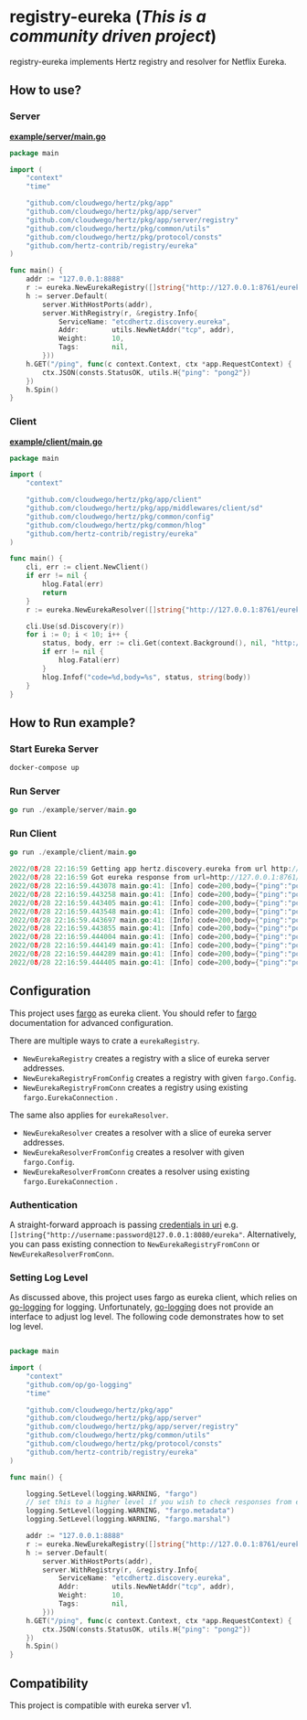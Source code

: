 # registry-eureka (*This is a community driven project*)

registry-eureka implements Hertz registry and resolver for Netflix Eureka. 

## How to use?

### Server

**[example/server/main.go](examples/server/main.go)**

```go
package main

import (
	"context"
	"time"

	"github.com/cloudwego/hertz/pkg/app"
	"github.com/cloudwego/hertz/pkg/app/server"
	"github.com/cloudwego/hertz/pkg/app/server/registry"
	"github.com/cloudwego/hertz/pkg/common/utils"
	"github.com/cloudwego/hertz/pkg/protocol/consts"
	"github.com/hertz-contrib/registry/eureka"
)

func main() {
	addr := "127.0.0.1:8888"
	r := eureka.NewEurekaRegistry([]string{"http://127.0.0.1:8761/eureka"}, 40*time.Second)
	h := server.Default(
		server.WithHostPorts(addr),
		server.WithRegistry(r, &registry.Info{
			ServiceName: "etcdhertz.discovery.eureka",
			Addr:        utils.NewNetAddr("tcp", addr),
			Weight:      10,
			Tags:        nil,
		}))
	h.GET("/ping", func(c context.Context, ctx *app.RequestContext) {
		ctx.JSON(consts.StatusOK, utils.H{"ping": "pong2"})
	})
	h.Spin()
}

```

### Client

**[example/client/main.go](example/client/main.go)**

```go
package main

import (
	"context"

	"github.com/cloudwego/hertz/pkg/app/client"
	"github.com/cloudwego/hertz/pkg/app/middlewares/client/sd"
	"github.com/cloudwego/hertz/pkg/common/config"
	"github.com/cloudwego/hertz/pkg/common/hlog"
	"github.com/hertz-contrib/registry/eureka"
)

func main() {
	cli, err := client.NewClient()
	if err != nil {
		hlog.Fatal(err)
		return
	}
	r := eureka.NewEurekaResolver([]string{"http://127.0.0.1:8761/eureka"})

	cli.Use(sd.Discovery(r))
	for i := 0; i < 10; i++ {
		status, body, err := cli.Get(context.Background(), nil, "http://hertz.discovery.eureka/ping", config.WithSD(true))
		if err != nil {
			hlog.Fatal(err)
		}
		hlog.Infof("code=%d,body=%s", status, string(body))
	}
}

```

## How to Run example?

### Start Eureka Server

```bash
docker-compose up
```

### Run Server

```go
go run ./example/server/main.go
```

### Run Client

```go
go run ./example/client/main.go
```

```go
2022/08/28 22:16:59 Getting app hertz.discovery.eureka from url http://127.0.0.1:8761/eureka/apps/etcdhertz.discovery.eureka
2022/08/28 22:16:59 Got eureka response from url=http://127.0.0.1:8761/eureka/apps/etcdhertz.discovery.eureka
2022/08/28 22:16:59.443078 main.go:41: [Info] code=200,body={"ping":"pong2"}
2022/08/28 22:16:59.443258 main.go:41: [Info] code=200,body={"ping":"pong2"}
2022/08/28 22:16:59.443405 main.go:41: [Info] code=200,body={"ping":"pong2"}
2022/08/28 22:16:59.443548 main.go:41: [Info] code=200,body={"ping":"pong2"}
2022/08/28 22:16:59.443697 main.go:41: [Info] code=200,body={"ping":"pong2"}
2022/08/28 22:16:59.443855 main.go:41: [Info] code=200,body={"ping":"pong2"}
2022/08/28 22:16:59.444004 main.go:41: [Info] code=200,body={"ping":"pong2"}
2022/08/28 22:16:59.444149 main.go:41: [Info] code=200,body={"ping":"pong2"}
2022/08/28 22:16:59.444289 main.go:41: [Info] code=200,body={"ping":"pong2"}
2022/08/28 22:16:59.444405 main.go:41: [Info] code=200,body={"ping":"pong2"}


```

## Configuration

This project uses [fargo](https://github.com/hudl/fargo) as eureka client. You should refer to
[fargo](https://github.com/hudl/fargo) documentation for advanced configuration. 


There are multiple ways to crate a `eurekaRegistry`. 
- `NewEurekaRegistry`  creates a registry with a slice of eureka server addresses.
- `NewEurekaRegistryFromConfig` creates a registry with given `fargo.Config`.
- `NewEurekaRegistryFromConn` creates a registry using existing `fargo.EurekaConnection` .

The same also applies for `eurekaResolver`.
- `NewEurekaResolver`  creates a resolver with a slice of eureka server addresses.
- `NewEurekaResolverFromConfig`  creates a resolver with given `fargo.Config`.
- `NewEurekaResolverFromConn` creates a resolver using existing `fargo.EurekaConnection` .

### Authentication
A straight-forward approach is passing [credentials in uri](https://developer.mozilla.org/en-US/docs/Web/HTTP/Authentication#access_using_credentials_in_the_url) e.g. `[]string{"http://username:password@127.0.0.1:8080/eureka"`.
Alternatively, you can pass existing connection to `NewEurekaRegistryFromConn` or `NewEurekaResolverFromConn`.

### Setting Log Level

As discussed above, this project uses fargo as eureka client, which relies on [go-logging](github.com/op/go-logging) for logging.
Unfortunately, [go-logging](github.com/op/go-logging) does not provide an interface to adjust log level. The following code demonstrates how to set log level.
```go

package main

import (
	"context"
	"github.com/op/go-logging"
	"time"

	"github.com/cloudwego/hertz/pkg/app"
	"github.com/cloudwego/hertz/pkg/app/server"
	"github.com/cloudwego/hertz/pkg/app/server/registry"
	"github.com/cloudwego/hertz/pkg/common/utils"
	"github.com/cloudwego/hertz/pkg/protocol/consts"
	"github.com/hertz-contrib/registry/eureka"
)

func main() {

	logging.SetLevel(logging.WARNING, "fargo")
	// set this to a higher level if you wish to check responses from eureka 
	logging.SetLevel(logging.WARNING, "fargo.metadata")
	logging.SetLevel(logging.WARNING, "fargo.marshal")

	addr := "127.0.0.1:8888"
	r := eureka.NewEurekaRegistry([]string{"http://127.0.0.1:8761/eureka"}, 40*time.Second)
	h := server.Default(
		server.WithHostPorts(addr),
		server.WithRegistry(r, &registry.Info{
			ServiceName: "etcdhertz.discovery.eureka",
			Addr:        utils.NewNetAddr("tcp", addr),
			Weight:      10,
			Tags:        nil,
		}))
	h.GET("/ping", func(c context.Context, ctx *app.RequestContext) {
		ctx.JSON(consts.StatusOK, utils.H{"ping": "pong2"})
	})
	h.Spin()
}


```




## Compatibility

This project is compatible with eureka server v1.